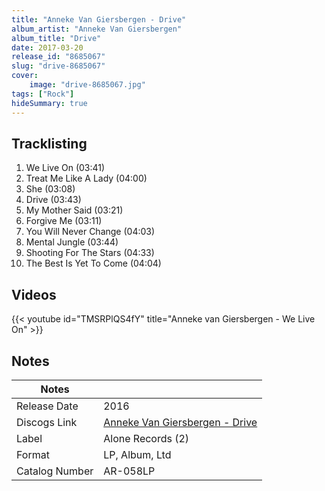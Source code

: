 ```yaml
---
title: "Anneke Van Giersbergen - Drive"
album_artist: "Anneke Van Giersbergen"
album_title: "Drive"
date: 2017-03-20
release_id: "8685067"
slug: "drive-8685067"
cover:
    image: "drive-8685067.jpg"
tags: ["Rock"]
hideSummary: true
---
```


## Tracklisting
1. We Live On (03:41)
2. Treat Me Like A Lady (04:00)
3. She (03:08)
4. Drive (03:43)
5. My Mother Said (03:21)
6. Forgive Me (03:11)
7. You Will Never Change (04:03)
8. Mental Jungle (03:44)
9. Shooting For The Stars (04:33)
10. The Best Is Yet To Come (04:04)

## Videos
{{< youtube id="TMSRPlQS4fY" title="Anneke van Giersbergen - We Live On" >}}

## Notes

| Notes          |             |
| ---------------| ----------- |
| Release Date   | 2016 |
| Discogs Link   | [Anneke Van Giersbergen - Drive](https://www.discogs.com/release/8685067) |
| Label          | Alone Records (2) |
| Format         | LP, Album, Ltd |
| Catalog Number | AR-058LP |

